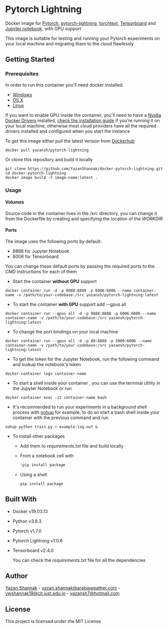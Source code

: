 # Pytorch Lightning

Docker image for [Pytorch](https://pytorch.org/),  [pytorch-lightning](https://www.pytorchlightning.ai/), [torchtext](https://pytorch.org/text/stable/index.html), [Tensorboard](https://www.tensorflow.org/tensorboard) and [Jupyter notebook](https://jupyter.org/), with GPU support

This image is suitable for testing and running your Pytorch experiments on your local machine and migrating them to the cloud flawlessly

## Getting Started

### Prerequisites


In order to run this container you'll need docker installed.

* [Windows](https://docs.docker.com/windows/started)
* [OS X](https://docs.docker.com/mac/started/)
* [Linux](https://docs.docker.com/linux/started/)

If you want to enable GPU inside the container, you'll need to have a [Nvidia Docker Drivers](https://github.com/NVIDIA/nvidia-docker) installed, [check the installation guide](https://docs.nvidia.com/datacenter/cloud-native/container-toolkit/install-guide.html#install-guide) if you're running it on your local machine, otherwise most cloud providers have all the required drivers installed and configured when you start the instance



To get this image either pull the latest version from [Dockerhub](https://hub.docker.com/r/yazansh/pytorch-lightning)

```shel
docker pull yazansh/pytorch-lightning
```

Or clone this repository and build it locally

```shell
git clone https://github.com/YazanShannak/docker-pytorch-lightning.git
cd docker-pytorch-lightning
docker image build -t image-name:latest .
```

### Usage

#### Volumes

Source code in the container lives in the */src* directory, you can change it from the Dockerfile by creating and specifying the location of the *WORKDIR*

#### Ports

The image uses the following ports by default:

- 8888 for Jupyter Notebook
- 6006 for Tensorboard



You can change these default ports by passing the required ports to the *CMD* instructions for each of them

- Start the container **without GPU** support

```shell
docker container run -d -p 8888:8888 -p 6006:6006 --name container-name -v /path/to/your-codebase:/src yazansh/pytorch-lightning:latest
```

- To start the container **with GPU** support  add --gpus all

```shell
docker container run --gpus all -d -p 8888:8888 -p 6006:6006 --name container-name -v /path/to/your-codebase:/src yazansh/pytorch-lightning:latest
```

- To change the port bindings on your local machine

```shell
docker container run --gpus all -d -p 80:8888 -p 5000:6006 --name container-name -v /path/to/your-codebase:/src yazansh/pytorch-lightning:latest
```

- To get the token for the Jupyter Notebook, run the following command and lookup the notebook's token

```shell
docker container logs container-name  
```

- To start a shell inside your container , you can use the terminal utility in the Jupyter Notebook or run 

```shell
docker container exec -it container-name bash
```

- It's recommended to run your experiments in a background shell process with [nohup](https://linuxhint.com/how_to_use_nohup_linux/) for example, to do so start a bash shell inside your container with the previous command and run 

```shell
nohup python train.py > example-log.out &
```

- To install other packages

  - Add them to *requirements.txt* file and build locally

  - From a notebook cell with 

    ```python
    !pip install package 
    ```

  - Using a shell 

    ```shell
    pip install package
    ```

    

## Built With

* Docker v19.03.13

* Python v3.8.3

* Pytorch v1.7.0

* Pytorch Lightning v1.0.8

* Tensorboard v2.4.0

  You can check the *requirements.txt* file for all the dependencies

  

## Author

[Yazan Shannak](https://www.linkedin.com/in/yazan-shannak/) - yazan.shannak@arabiaweather.com - ywshannak19@cit.just.edu.jo - yazansh7@hotmail.com



## License

This project is licensed under the MIT License

